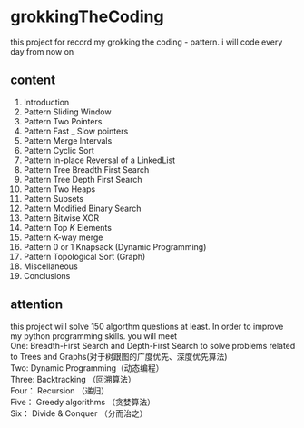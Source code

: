 # grokkingTheCoding
this project for record my grokking the coding - pattern. i will code every day from now on
## content
1. Introduction
2. Pattern Sliding Window
3. Pattern Two Pointers
4. Pattern Fast _ Slow pointers
5. Pattern Merge Intervals
6. Pattern Cyclic Sort
7. Pattern In-place Reversal of a LinkedList
8. Pattern Tree Breadth First Search
9. Pattern Tree Depth First Search
10. Pattern Two Heaps
11. Pattern Subsets
12. Pattern Modified Binary Search
13. Pattern Bitwise XOR
14. Pattern Top _K_ Elements
15. Pattern K-way merge
16. Pattern  0 or 1 Knapsack (Dynamic Programming)
17. Pattern Topological Sort (Graph)
18. Miscellaneous
19. Conclusions
## attention
this project will solve 150 algorthm questions at least. In order to improve my python programming skills. you will meet <br>
One:  Breadth-First Search and Depth-First Search to solve problems related to Trees and Graphs(对于树跟图的广度优先、深度优先算法)<br>
Two:  Dynamic Programming（动态编程）<br>
Three: Backtracking （回溯算法）<br>
Four： Recursion （递归）<br>
Five： Greedy algorithms （贪婪算法）<br>
Six： Divide & Conquer （分而治之）<br>

